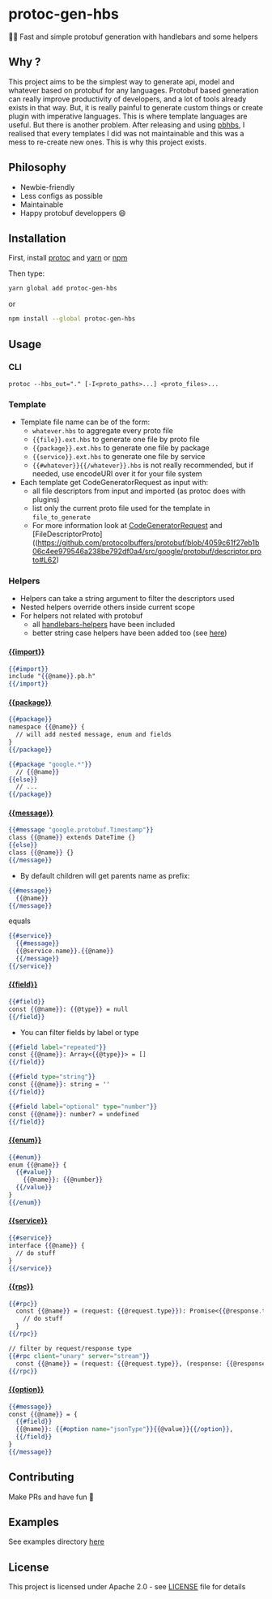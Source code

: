 # protoc-gen-hbs

🏃‍♀️ Fast and simple protobuf generation with handlebars and some helpers

## Why ?

This project aims to be the simplest way to generate api, model and whatever based on protobuf for any languages.
Protobuf based generation can really improve productivity of developers, and a lot of tools already exists in that way.
But, it is really painful to generate custom things or create plugin with imperative languages.
This is where template languages are useful.
But there is another problem.
After releasing and using [pbhbs](https://github.com/gponsinet/pbhbs), I realised that every templates I did was not maintainable and this was a mess to re-create new ones.
This is why this project exists.

## Philosophy

* Newbie-friendly
* Less configs as possible
* Maintainable
* Happy protobuf developpers :smile:

## Installation

First, install [protoc](http://google.github.io/proto-lens/installing-protoc.html) and [yarn](https://yarnpkg.com/en/docs/install) or [npm](https://www.npmjs.com/get-npm)

Then type:

```bash
yarn global add protoc-gen-hbs
```

or

```bash
npm install --global protoc-gen-hbs
```

## Usage

### CLI

```
protoc --hbs_out="." [-I<proto_paths>...] <proto_files>...
```

### Template

* Template file name can be of the form:
  * `whatever.hbs` to aggregate every proto file
  * `{{file}}.ext.hbs` to generate one file by proto file
  * `{{package}}.ext.hbs` to generate one file by package
  * `{{service}}.ext.hbs` to generate one file by service
  * `{{#whatever}}{{/whatever}}.hbs` is not really recommended, but if needed, use encodeURI over it for your file system
* Each template get CodeGeneratorRequest as input with:
  * all file descriptors from input and imported (as protoc does with plugins)
  * list only the current proto file used for the template in `file_to_generate`
  * For more information look at [CodeGeneratorRequest](https://github.com/protocolbuffers/protobuf/blob/4059c61f27eb1b06c4ee979546a238be792df0a4/src/google/protobuf/compiler/plugin.proto#L68) and [FileDescriptorProto]((https://github.com/protocolbuffers/protobuf/blob/4059c61f27eb1b06c4ee979546a238be792df0a4/src/google/protobuf/descriptor.proto#L62)

### Helpers

* Helpers can take a string argument to filter the descriptors used
* Nested helpers override others inside current scope
* For helpers not related with protobuf
	* all [handlebars-helpers](helpers/handlebars-helpers) have been included
	* better string case helpers have been added too (see [here](src/case.js))

#### [{{import}}](src/import.js)

```handlebars
{{#import}}
include "{{@name}}.pb.h"
{{/import}}
```

#### [{{package}}](src/package.js)

```handlebars
{{#package}}
namespace {{@name}} {
  // will add nested message, enum and fields
}
{{/package}}

{{#package "google.*"}}
  // {{@name}}
{{else}}
  // ...
{{/package}}
```

#### [{{message}}](src/message.js)

```handlebars
{{#message "google.protobuf.Timestamp"}}
class {{@name}} extends DateTime {}
{{else}}
class {{@name}} {}
{{/message}}
```

* By default children will get parents name as prefix:

```handlebars
{{#message}}
  {{@name}}
{{/message}}
```

equals

```handlebars
{{#service}}
  {{#message}}
  {{@service.name}}.{{@name}}
  {{/message}}
{{/service}}
```


#### [{{field}}](src/field.js)

```handlebars
{{#field}}
const {{@name}}: {{@type}} = null
{{/field}}
```

* You can filter fields by label or type

```handlebars
{{#field label="repeated"}}
const {{@name}}: Array<{{@type}}> = []
{{/field}}

{{#field type="string"}}
const {{@name}}: string = ''
{{/field}}

{{#field label="optional" type="number"}}
const {{@name}}: number? = undefined
{{/field}}
```

#### [{{enum}}](src/enum.js)

```handlebars
{{#enum}}
enum {{@name}} {
  {{#value}}
    {{@name}}: {{@number}}
  {{/value}}
}
{{/enum}}
```

#### [{{service}}](src/service.js)

```handlebars
{{#service}}
interface {{@name}} {
  // do stuff
}
{{/service}}
```

#### [{{rpc}}](src/rpc.js)

```handlebars
{{#rpc}}
  const {{@name}} = (request: {{@request.type}}): Promise<{{@response.type}}> => {
    // do stuff
  }
{{/rpc}}

// filter by request/response type
{{#rpc client="unary" server="stream"}}
  const {{@name}} = (request: {{@request.type}}, (response: {{@response.type}}) => void): Promise<void>
{{/rpc}}
```

#### [{{option}}](src/option.js)

```handlebars
{{#message}}
const {{@name}} = {
  {{#field}}
  {{@name}}: {{#option name="jsonType"}}{{@value}}{{/option}},
  {{/field}}
}
{{/message}}
```


## Contributing

Make PRs and have fun 👻

## Examples

See examples directory [here](examples)

## License

This project is licensed under Apache 2.0 - see [LICENSE](LICENSE) file for details
